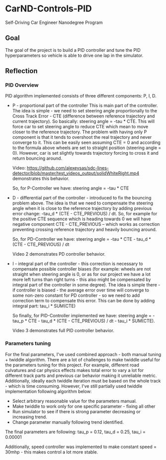# CarND-Controls-PID
Self-Driving Car Engineer Nanodegree Program

## Goal

The goal of the project is to build a PID controller and tune the PID hyperparameters so vehicle is able to drive one lap in the simulator.

## Reflection

### PID Overview

PID algorithm implemented consists of three different components: P, I, D.

* P - proportional part of the controller
  This is main part of the controller. The idea is simple -  we need to set steering angle proportionally to the Cross Track Error - CTE (difference between reference trajectory and current trajectory).  So basically: steering angle = -tau * CTE. This will force car to set steering angle to reduce CTE which mean to move closer to the reference trajectory.
  The problem with having only P component is that it tends to overshoot the real trajectory and never converge to it.  This can be easily seen assuming CTE = 0 and according to the formula above wheels are set to straight position (steering angle = 0). However, car is set slightly towards trajectory forcing to cross it and return bouncing around.  
  
  Video: https://github.com/alexeysas/sdc-lines-detector/blob/master/test_videos_output/solidWhiteRight.mp4 demonstrates this behavior.

  So, for P-Controller we have:  steering angle = -tau * CTE

* D - differential part of the controller - introduced to fix the bouncing problem above.  The idea is that we need to compensate the steering angle when it is close to the reference trajectory by adding previous error change:  -tau_d * (CTE - CTE_PREVIOUS) / dt. So, for example for the positive CTE sequence which is heading towards 0 we will have negative component CTE - CTE_PREVIOUS – which works as correction preventing crossing  reference trajectory  and heavily bouncing around.

  So, for PD-Controller we have:  steering angle = -tau * CTE - tau_d * (CTE - CTE_PREVIOUS) / dt
  
  Video 2 demonstrates PD controller behavior.

* I - integral part of the controller - this correction is necessary to compensate possible controller biases (for example: wheels are not straight when steering angle is 0, or as for our project we have a lot more left turns than right turns - this also might be compensated by integral part of the controller in some degree). The idea is simple there - if controller is biased - the average error over time will converge to some non-zero constant for PD controller - so we need to add correction term to compensate this error.  This can be done by adding integral part:   tau_i * SUM(CTE)  

  So finally, for PID-Controller implemented we have: steering angle = -tau_p * CTE - tau_d * (CTE - CTE_PREVIOUS) / dt - tau_i *     SUM(CTE).
  
  Video 3 demonstrates full PID controller behavior.

### Parameters tuning

For the final parameters, I've used combined approach - both manual tuning + twiddle algorithm. There are a lot of challenges to make twiddle useful for the parameters tuning for this project. For example, different road culvatures and car physics effects makes total error to vary a lot for different track parts and previous car behavior making it unreliable metric. Additionally, ideally each twiddle iteration must be based on the whole track - which is time consuming.  However, I've still partially used twiddle implementation following algorithm below:

* Select arbitrary reasonable value for the parameters manual.
* Make twiddle to work only for one specific parameter - fixing all other
* Run simulator to see if there is strong parameter decreasing or increasing trend.
* Change parameter manually following trend identified.

The final parameters are following: tau_p = 0.12, tau_d = 0.25,  tau_i = 0.00001

Additionally, speed controller was implemented to make constant speed = 30mhp - this makes control a lot more stable.

